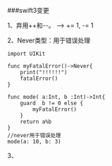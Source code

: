 ###swift3变更

1、弃用++和--。 --> += 1, -= 1

2、Never类型：用于错误处理

```
import UIKit

func myFatalError()->Never{
    print("!!!!!!")
    fatalError()
}

func mode( a:Int, b :Int)->Int{
    guard  b != 0 else {
        myFatalError()
    }
    return a%b
}
//never用于错误处理
mode(a: 10, b: 3)

```
3、



